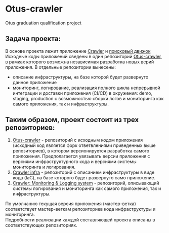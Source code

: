 # Otus-crawler
Otus graduation qualification project

## Задача проекта: 

В основе проекта лежит приложение [Crawler](https://github.com/express42/search_engine_crawler) и [поисковый движок](https://github.com/express42/search_engine_ui) 
Исходные коды приложений сведены в один репозиторий [Otus-crawler](https://github.com/ivbor7/Otus-crawler), в рамках которого возможна независимая разработка новых верий приложения. 
В отдельные репозитории вынесены: 
- описание инфраструктуры, на базе которой будет развернуто данное приложение
- мониторинг, логирование, реализация полного цикла непрерывной интеграции и доставки приложения (CI/CD) в окружения: 
demo, staging, production с возможностью сборки логов и мониторинга как самого приложения, так и инфраструктуры.

Таким образом, проект состоит из трех репозиториев:
---
1. [Otus-crawler](https://github.com/ivbor7/Otus-crawler) - репозиторий с исходным кодом приложения (исходный код является форк ответвлениями приведенных выше репозиториев), 
в котором версионируется разработка самого приложения. Предполагается увязывать версии приложения с версиями инфраструктурного кода и версиями системы мониторинга и логирования.
2. [Crawler infra](https://github.com/ivbor7/Crawler-Infra) - репозиторий с описанием инфраструктуры в виде кода (IaC), на базе которого будет развернуто само приложение.
3. [Crawler: Monitoring & Logging system](https://github.com/ivbor7/monitor) - репозиторий, описывающий системы логирования и мониторинга как самого приложения, так и инфраструктуры.


По умолчанию текущая версия приложения (мастер-ветка) соответствует мастер-веткам репозиториев кода инфраструктуры и мониторинга.  
Подробности реализации каждой составляющей проекта описаны в соответствующих репозиториях.
